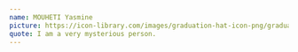 ```yaml
---
name: MOUHETI Yasmine
picture: https://icon-library.com/images/graduation-hat-icon-png/graduation-hat-icon-png-29.jpg
quote: I am a very mysterious person.
---
```

